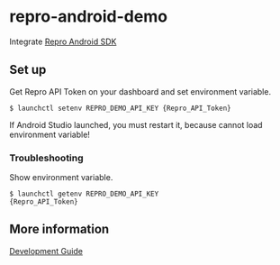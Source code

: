 # repro-android-demo
Integrate [Repro Android SDK](https://github.com/reproio/repro-android-sdk)

## Set up

Get Repro API Token on your dashboard and set environment variable.

```
$ launchctl setenv REPRO_DEMO_API_KEY {Repro_API_Token}
```

If Android Studio launched, you must restart it, because cannot load environment variable!

### Troubleshooting

Show environment variable.

```
$ launchctl getenv REPRO_DEMO_API_KEY
{Repro_API_Token}
```

## More information
[Development Guide](https://docs.repro.io/en/dev/sdk/getstarted/android.html)
